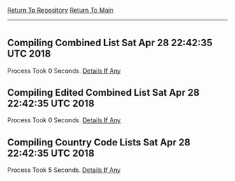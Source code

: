 [Return To Repository](https://github.com/deathbybandaid/piholeparser/)
[Return To Main](https://github.com/deathbybandaid/piholeparser/blob/dev-nomerge/RecentRunLogs/Mainlog.md)
____________________________________
# 
## Compiling Combined List Sat Apr 28 22:42:35 UTC 2018
Process Took 0 Seconds.
[Details If Any](https://github.com/deathbybandaid/piholeparser/blob/dev-nomerge/RecentRunLogs/TopLevelScripts/60-Writing-Additional-Lists/60-Compiling-Combined-List.md)

## Compiling Edited Combined List Sat Apr 28 22:42:35 UTC 2018
Process Took 0 Seconds.
[Details If Any](https://github.com/deathbybandaid/piholeparser/blob/dev-nomerge/RecentRunLogs/TopLevelScripts/60-Writing-Additional-Lists/70-Compiling-Edited-Combined-List.md)

## Compiling Country Code Lists Sat Apr 28 22:42:35 UTC 2018
Process Took 5 Seconds.
[Details If Any](https://github.com/deathbybandaid/piholeparser/blob/dev-nomerge/RecentRunLogs/TopLevelScripts/60-Writing-Additional-Lists/75-Compiling-Country-Code-Lists.md)

